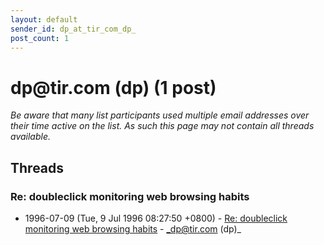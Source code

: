 ```yaml
---
layout: default
sender_id: dp_at_tir_com_dp_
post_count: 1
---
```


# dp<span>@</span>tir.com (dp) (1 post)

_Be aware that many list participants used multiple email addresses over their time active on the list. As such this page may not contain all threads available._

## Threads

### Re: doubleclick monitoring web browsing habits
+ 1996-07-09 (Tue, 9 Jul 1996 08:27:50 +0800) - [Re: doubleclick monitoring web browsing habits](/archive/1996/07/d9f7d6d00b1e4172acdfd69a7dedcc81e94d8d4519a7310a98b8b76afa1168f5) - _dp@tir.com (dp)_

